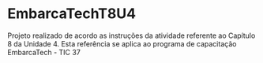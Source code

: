 # EmbarcaTechT8U4
Projeto realizado de acordo as instruções da atividade referente ao Capítulo 8 da Unidade 4. Esta referência se aplica ao programa de capacitação EmbarcaTech - TIC 37
